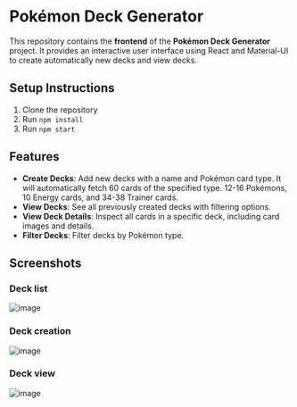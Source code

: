 # Pokémon Deck Generator

This repository contains the **frontend** of the **Pokémon Deck Generator** project. It provides an interactive user interface using React and Material-UI to create automatically new decks and view decks.

## Setup Instructions

1. Clone the repository
2. Run `npm install`
3. Run `npm start`

## Features

- **Create Decks**: Add new decks with a name and Pokémon card type. It will automatically fetch 60 cards of the specified type. 12-16 Pokémons, 10 Energy cards, and 34-38 Trainer cards.
- **View Decks**: See all previously created decks with filtering options.
- **View Deck Details**: Inspect all cards in a specific deck, including card images and details.
- **Filter Decks**: Filter decks by Pokémon type.

## Screenshots
### Deck list
![image](https://github.com/zilongl/fe_pokemon_deck_generator/assets/6581083/0a0ba9c6-55c7-4b8f-bdb7-839f73a1b0d8)
### Deck creation
![image](https://github.com/zilongl/fe_pokemon_deck_generator/assets/6581083/a2a0c407-c413-45ce-854e-134072cad158)
### Deck view
![image](https://github.com/zilongl/fe_pokemon_deck_generator/assets/6581083/a6c22fa2-1985-4217-a333-e5e92df793e3)

